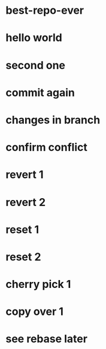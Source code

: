 # best-repo-ever
# hello world
# second one
# commit again
# changes in branch
# confirm conflict



# revert 1
# revert 2

# reset 1
# reset 2

# cherry pick 1
# copy over 1


# see rebase later
